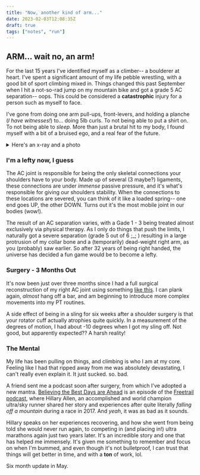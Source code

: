 ```yaml
---
title: "Now, another kind of arm..."
date: 2023-02-03T12:08:35Z
draft: true
tags: ["notes", "run"]
---
```


## ARM... wait no, an arm!

For the last 15 years I've identified myself as a climber-- a boulderer at heart. I've spent a significant amount of my life pebble wrestling, with a good bit of sport climbing mixed in. Things changed this past September when I hit a not-so-rad jump on my mountain bike and got a grade 5 AC separation-- oops. This could be considered a **catastrophic** injury for a person such as myself to face. 

I've gone from doing one arm pull-ups, front-levers, and holding a planche (*I have witnesses!*) to... doing 5lb curls. To not being able to put a shirt on. To not being able to *sleep*. More than just a brutal hit to my body, I found myself with a bit of a bruised ego, and a real fear of the future. 


<details>
<summary>Here's an x-ray and a photo</summary>

![xray-1](images/xray.jpg)

Ouch!

![arm-1](images/arm.jpg)
</details>

### I'm a lefty now, I guess

The AC joint is responsible for being the only skeletal connections your shoulders have to your body. Made up of several (3 maybe?) ligaments, these connections are under *immense* passive pressure, and it's what's responsible for giving our shoulders stability. When the connections to these locations are severed, you can think of it like a loaded spring-- one end goes UP, the other DOWN. Turns out it's the most mobile joint in our bodies (wow!).

The result of an AC separation varies, with a Gade 1 - 3 being treated almost exclusively via physical therapy. As I only do things that push the limits, I naturally got a severe separation (grade 5 out of 6 ;_; ) resulting in a large protrusion of my collar bone and a (temporarily) dead-weight right arm, as you (probably) saw earlier. So after 32 years of being right handed, the universe has decided a fun game would be to become a lefty.

### Surgery - 3 Months Out

It's now been just over three months since I had a full surgical reconstruction of my right AC joint using something [like this](https://www.arthrex.com/shoulder/ac-dog-bone-technique). I can plank again, *almost* hang off a bar, and am beginning to introduce more complex movements into my PT routines. 

A side effect of being in a sling for six weeks after a shoulder surgery is that your rotator cuff actually atrophies quite quickly. In a measurement of the degrees of motion, I had about -10 degrees when I got my sling off. Not good, but apparently expected?? A harsh reality! 

### The Mental

My life has been pulling on things, and climbing is who I am at my core. Feeling like I had that ripped away from me was absolutely devastating, I can't really even explain it. It just sucked. so. bad. 

A friend sent me a podcast soon after surgery, from which I've adopted a new mantra. [Believing the Best Days are Ahead](https://freetrail.com/freetrail-podcast/believing-the-best-days-are-ahead-with-hillary-allen/) is an episode of the [Freetrail podcast](https://freetrail.com/podcasts/freetrail-podcast/), where Hillary Allen, an accomplished and world champion ultra/sky runner shared her story and experiences after quite literally *falling off a mountain* during a race in 2017. And *yeah*, it was as bad as it sounds.

Hillary speaks on her experiences recovering, and how she went from being told she would never run again, to competing in (and placing in!) ultra marathons again just two years later. It's an incredible story and one that has helped me immensely. It's given me something to remember and focus on when I'm bummed, and even though it's not bulletproof, I can trust that things will get better in time, and with a **ton** of work, lol.

Six month update in May.